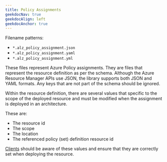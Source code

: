 ```yaml
---
title: Policy Assignments
geekdocNav: true
geekdocAlign: left
geekdocAnchor: true
---
```


Filename patterns:

- `*.alz_policy_assignment.json`
- `*.alz_policy_assignment.yaml`
- `*.alz_policy_assignment.yml`

These files represent Azure Policy assignments.
They are files that represent the resource definition as per the schema.
Although the Azure Resource Manager APIs use JSON, the library supports both JSON and YAML formats.
Any keys that are not part of the schema should be ignored.

Within the resource definition, there are several values that specific to the scope of the deployed resource and must be modified when the assignment is deployed in an architecture.

These are:

- The resource id
- The scope
- The location
- The referenced policy (set) definition resource id

[Clients](/Azure-Landing-Zones-Library/clients) should be aware of these values and ensure that they are correctly set when deploying the resource.
